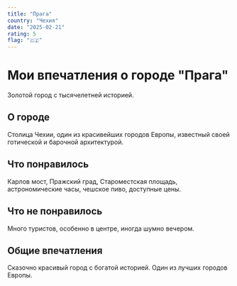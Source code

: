 ```yaml
---
title: "Прага"
country: "Чехия"
date: "2025-02-21"
rating: 5
flag: "🇨🇿"
---
```


# Мои впечатления о городе "Прага"

Золотой город с тысячелетней историей.

## О городе

Столица Чехии, один из красивейших городов Европы, известный своей готической и барочной архитектурой.

## Что понравилось

Карлов мост, Пражский град, Староместская площадь, астрономические часы, чешское пиво, доступные цены.

## Что не понравилось

Много туристов, особенно в центре, иногда шумно вечером.

## Общие впечатления

Сказочно красивый город с богатой историей. Один из лучших городов Европы.
